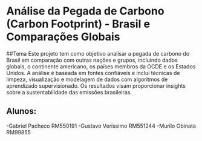 # Análise da Pegada de Carbono (Carbon Footprint) - Brasil e Comparações Globais

##Tema
Este projeto tem como objetivo analisar a pegada de carbono do Brasil em comparação com outras nações e grupos, incluindo dados globais, o continente americano, os países membros da OCDE e os Estados Unidos. A análise é baseada em fontes confiáveis e inclui técnicas de limpeza, visualização e modelagem de dados com algoritmos de aprendizado supervisionado. Os resultados visam proporcionar insights sobre a sustentabilidade das emissões brasileiras.

## Alunos:
-Gabriel Pacheco RM550191
-Gustavo Veríssimo RM551244
-Murilo Obinata RM99855

